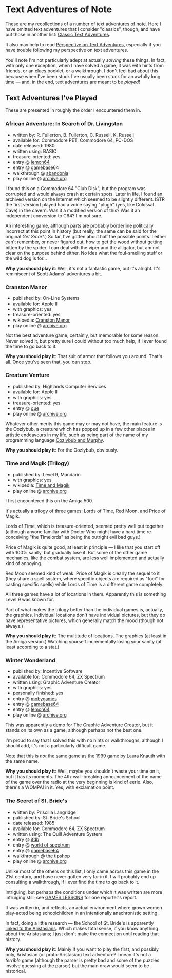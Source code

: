 Text Adventures of Note
=======================

These are my recollections of a number of text adventures
[of note](article/A%20Note%20on%20Items%20of%20Note.md).
Here I have omitted text adventures that I consider "classics", though,
and have put those in another list: [Classic Text Adventures](Classic%20Text%20Adventures.md).

It also may help to read
[Perspective on Text Adventures](Perspective%20on%20Text%20Adventures),
especially if you have trouble following my perspective on text adventures.

You'll note I'm not particularly adept at actually *solving* these things.
In fact, with only one exception, when I have solved a game, it was with hints
from friends, or an clues booklet, or a walkthrough.  I don't feel bad about
this because when I've been stuck I've usually been stuck for an awfully long
time — and, in the end, text adventures are meant to be *played*!

Text Adventures I've Played
---------------------------

These are presented in roughly the order I encountered them in.

### African Adventure: In Search of Dr. Livingston

*   written by: R. Fullerton, B. Fullerton, C. Russell, K. Russell
*   available for: Commodore PET, Commodore 64, PC-DOS
*   date released: 1980
*   written using: BASIC
*   treasure-oriented: yes
*   entry @ [lemon64](http://www.lemon64.com/?game_id=4076)
*   entry @ [gamebase64](http://www.gb64.com/game.php?id=20259)
*   walkthrough @ [abandonia](http://www.abandonia.com/en/games/842/African+Adventure.html)
*   play online @ [archive.org](https://archive.org/details/AfricanAdventureOrInSearchOfDr.Livingston1997TonyBaechlerAdventureInteractiveFiction)

I found this on a Commodore 64 "Club Disk", but the program was corrupted
and would always crash at certain spots.  Later in life, I found an archived
version on the Internet which seemed to be slightly different.  ISTR the
first version I played had a voice saying "plugh" (yes, like Colossal Cave)
in the cavern.  Was it a modified version of this?  Was it an independent
conversion to C64?  I'm not sure.

An interesting game, although parts are probably borderline
politically incorrect at this point in history (but really, the same can be
said for the original *Get Smart*.)  So far, I've gotten about half the possible
points.  I either can't remember, or never figured out, how to get the wood
without getting bitten by the spider.  I can deal with the viper and the
alligator, but am not clear on the purpose behind either.  No idea what the
foul-smelling stuff or the wild dog is for...

**Why you should play it**: Well, it's not a fantastic game, but it's alright.
It's reminiscent of Scott Adams' adventures a bit.

### Cranston Manor

*   published by: On-Line Systems
*   available for: Apple II
*   with graphics: yes
*   treasure-oriented: yes
*   wikipedia: [Cranston Manor](https://en.wikipedia.org/wiki/Cranston_Manor)
*   play online @ [archive.org](https://archive.org/details/a2_Cranston_Manor_1981_On_Line_Systems_cr_Black_Bag)

Not the best adventure game, certainly, but memorable for some reason.
Never solved it, but pretty sure I could without too much help, if I ever
found the time to go back to it.

**Why you should play it**: That suit of armor that follows you around.
That's all.  Once you've seen that, you can stop.

### Creature Venture

*   published by: Highlands Computer Services
*   available for: Apple II
*   with graphics: yes
*   treasure-oriented: yes
*   entry @ [gue](http://gue.cgwmuseum.org/galleries/index.php?pub=5&item=25&id=2&key=0)
*   play online @ [archive.org](https://archive.org/details/a2_Creature_Venture_1981_Highland_Computer_Services)

Whatever other merits this game may or may not have, the main feature
is the Oozlybub, a creature which has popped up in a few other places
in artistic endeavours in my life, such as being part of the name of my
programming language [Oozlybub and Murphy](http://catseye.tc/node/Oozlybub_and_Murphy).

**Why you should play it**: For the Oozlybub, obviously.

### Time and Magik (Trilogy)

*   published by: Level 9, Mandarin
*   with graphics: yes
*   wikipedia: [Time and Magik](https://en.wikipedia.org/wiki/Time_and_Magik)
*   play online @ [archive.org](https://archive.org/details/msdos_Time_and_Magik_Trilogy_1983)

I first encountered this on the Amiga 500.

It's actually a trilogy of three games: Lords of Time, Red Moon, and
Price of Magik.

Lords of Time, which is treasure-oriented, seemed pretty well put together
(although anyone familiar with Doctor Who might have a hard time re-conceiving
"the Timelords" as being the outright evil bad guys.)

Price of Magik is quite good, at least in principle — I like that you
start off with 100% sanity, but gradually lose it.  But some of the other
game mechanics, like the combat system, are less well implemented and
actually kind of annoying.

Red Moon seemed kind of weak.  Price of Magik is clearly the sequel to
it (they share a spell system, where specific objects are required as
"foci" for casting specific spells) while Lords of Time is a different game
completely.

All three games have a lot of locations in them.  Apparently this is something
Level 9 was known for.

Part of what makes the trilogy better than the individual games is,
actually, the graphics.  Individual locations don't have individual
pictures, but they do have representative pictures, which generally
match the mood (though not always.)

**Why you should play it**: The multitude of locations.  The graphics
(at least in the Amiga version.)  Watching yourself incrementally losing
your sanity (at least according to a stat.)

### Winter Wonderland

*   published by: Incentive Software
*   available for: Commodore 64, ZX Spectrum
*   written using: Graphic Adventure Creator
*   with graphics: yes
*   personally finished: yes
*   entry @ [mobygames](http://www.mobygames.com/game/winter-wonderland)
*   entry @ [gamebase64](http://www.gb64.com/game.php?id=8624&d=18)
*   entry @ [lemon64](http://www.lemon64.com/?game_id=4076)
*   play online @ [archive.org](https://archive.org/details/zx_Winter_Wonderland_1986_Incentive_Software_a)

This was apparently a demo for The Graphic Adventure Creator,
but it stands on its own as a game, although perhaps not the best one.

I'm proud to say that I solved this with no hints or walkthroughs, although
I should add, it's not a particularly difficult game.

Note that this is *not* the same game as the 1999 game by Laura Knauth
with the same name.

**Why you should play it**: Well, maybe you shouldn't waste your time on
it, but it has its moments.  The 4th-wall-breaking announcement of the name
of the game over the radio at the very beginning is kind of eerie.  Also,
there's a WOMPA! in it.  Yes, with exclamation point.

### The Secret of St. Bride's

*   written by: Priscilla Langridge
*   published by: St. Bride's School
*   date released: 1985
*   available for: Commodore 64, ZX Spectrum
*   written using: The Quill Adventure System
*   entry @ [ifdb](http://ifdb.tads.org/viewgame?id=0vn91xdqo9yeso8u)
*   entry @ [world of spectrum](http://www.worldofspectrum.org/infoseekid.cgi?id=0006951)
*   entry @ [gamebase64](http://www.gb64.com/game.php?id=9845&d=18)
*   walkthrough @ [the tipshop](http://www.the-tipshop.co.uk/cgi-bin/info.pl?wosid=0006951)
*   play online @ [archive.org](https://archive.org/details/zx_Secret_of_St._Brides_The_1985_St._Brides_School_a)

Unlike most of the others on this list, I only came across this game in the
21st century, and have never gotten very far in it.  I will probably end up
consulting a walkthrough, if I ever find the time to go back to it.

Intriguing, but perhaps the conditions under which it was written are
more intruiging still; see [GAMES LESSONS](http://www.crashonline.org.uk/26/stbrides.htm)
for one reporter's report.

It was written in, and reflects, an actual environment where grown women
play-acted being schoolchildren in an intentionally anachronistic setting.

In fact, doing a little research — the School of St. Bride's is apparently
[linked to the Aristasians](http://www.aristasia.net/history.html).
Which makes total sense, if you know anything about the Aristasians;
I just didn't make the connection until reading that history.

**Why you should play it**: Mainly if you want to play the first,
and possibly only, Aristasian (or proto-Aristasian) text adventure?
I mean it's not a *terrible* game (although the parser is pretty bad and
some of the puzzles involve guessing at the parser) but the main draw
would seem to be historical.
